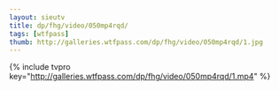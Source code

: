 ```yaml
--- 
layout: sieutv
title: dp/fhg/video/050mp4rqd/
tags: [wtfpass]
thumb: http://galleries.wtfpass.com/dp/fhg/video/050mp4rqd/1.jpg
---
```

{% include tvpro key="http://galleries.wtfpass.com/dp/fhg/video/050mp4rqd/1.mp4" %} 
